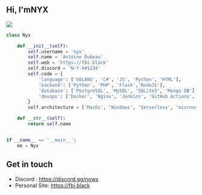 ## Hi, I'mNYX
![](https://cdn.discordapp.com/attachments/1005074376531656715/1030773077933555752/Sans_titre.png)
```python
class Nyx

    def __init__(self):
        self.username = 'nyx'
        self.name = 'Antoine Dubeau'
        self.web = 'https://fbi.black'
        self.discord = '𝙽-𝚈-𝚇#1234'
        self.code = {
            'language': ['GOLANG', 'C#', 'JS', 'Python', 'HTML'],
            'backend': ['Python', 'PHP', 'Flask','NodeJS'],
            'database': ['PostgreSQL', 'MySQL', 'SQLite3', 'Mongo DB'],
            'devops': ['Docker', 'Nginx', 'Jenkins', 'GitHub Actions', 'AWS', 'Heroku'],
        }
        self.architecture = ['MacOs', 'Windows', 'Serverless', 'microservices']

    def __str__(self):
        return self.name


if __name__ == '__main__':
    me = Nyx


```
## Get in touch

- Discord : https://discord.gg/nows
- Personal Site: https://fbi.black

